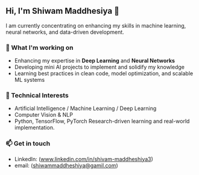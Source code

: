 ## Hi, I'm Shiwam Maddhesiya 👋
I am currently concentrating on enhancing my skills in machine learning, neural networks, and data-driven development.

### 🚀 What I'm working on
- Enhancing my expertise in **Deep Learning** and **Neural Networks**
- Developing mini AI projects to implement and solidify my knowledge
- Learning best practices in clean code, model optimization, and scalable ML systems

### 💼 Technical Interests
- Artificial Intelligence / Machine Learning / Deep Learning
- Computer Vision & NLP
- Python, TensorFlow, PyTorch
Research-driven learning and real-world implementation.

### 📫 Get in touch
- LinkedIn: (www.linkedin.com/in/shivam-maddheshiya3)
- email: (shiwammaddheshiya@gamil.com)
